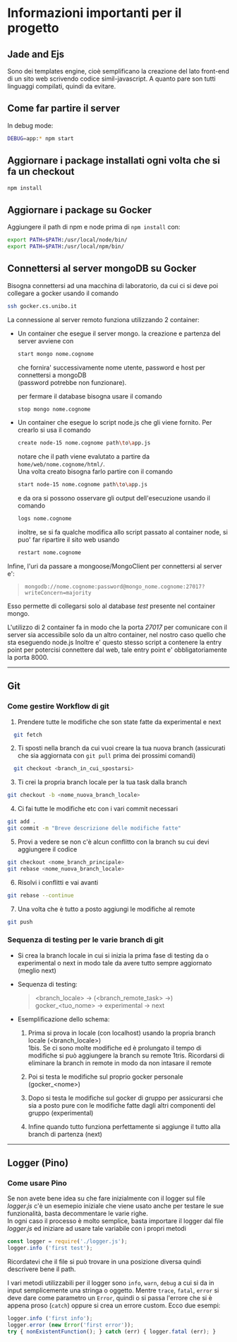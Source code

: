 # Informazioni importanti per il progetto
## Jade and Ejs
Sono dei templates engine, cioè semplificano la creazione del lato front-end di un sito web scrivendo codice simil-javascript. A quanto pare son tutti linguaggi compilati, quindi da evitare.

## Come far partire il server
In debug mode:
```bash
DEBUG=app:* npm start
```

## Aggiornare i package installati ogni volta che si fa un checkout
```bash
npm install
```

## Aggiornare i package su Gocker
Aggiungere il path di npm e node prima di `npm install` con:
```bash
export PATH=$PATH:/usr/local/node/bin/
export PATH=$PATH:/usr/local/npm/bin/
```

## Connettersi al server mongoDB su Gocker
Bisogna connettersi ad una macchina di laboratorio, da cui ci si deve poi collegare a gocker usando il comando
```bash
ssh gocker.cs.unibo.it
```

La connessione al server remoto funziona utilizzando 2 container:
- Un container che esegue il server mongo. la creazione e partenza del server avviene con
  ```bash
  start mongo nome.cognome
  ```

    che fornira' successivamente nome utente, password e host per connettersi a mongoDB <br>
    (password potrebbe non funzionare).

    per fermare il database bisogna usare il comando

    ```bash
    stop mongo nome.cognome
    ```
- Un container che esegue lo script node.js che gli viene fornito. Per crearlo si usa il comando
  ```bash
  create node-15 nome.cognome path\to\app.js
  ```

  notare che il path viene evalutato a partire da `home/web/nome.cognome/html/`.<br>
  Una volta creato bisogna farlo partire con il comando
  ```bash
  start node-15 nome.cognome path\to\app.js
  ```
  e da ora si possono osservare gli output dell'esecuzione usando il comando
  ```bash
  logs nome.cognome
  ```

  inoltre, se si fa qualche modifica allo script passato al container node, si puo' far ripartire il sito web usando
  ```bash
  restart nome.cognome
  ```

Infine, l'uri da passare a mongoose/MongoClient per connettersi al server e':<br>
> `mongodb://nome.cognome:password@mongo_nome.cognome:27017?writeConcern=majority`<br>

Esso permette di collegarsi solo al database _test_ presente nel container mongo.

L'utilizzo di 2 container fa in modo che la porta _27017_ per comunicare con il server sia accessibile solo da un altro container,
nel nostro caso quello che sta eseguendo node.js
Inoltre e' questo stesso script a contenere la entry point per potercisi connettere dal web, tale entry point e' obbligatoriamente la porta 8000.

----

## Git
### Come gestire Workflow di git

1. Prendere tutte le modifiche che son state fatte da experimental e next
```bash
  git fetch
```

2. Ti sposti nella branch da cui vuoi creare la tua nuova branch (assicurati che sia aggiornata con `git pull` prima dei prossimi comandi)
```bash
  git checkout <branch_in_cui_spostarsi>
```

3. Ti crei la propria branch locale per la tua task dalla branch
```bash
git checkout -b <nome_nuova_branch_locale>
```
4. Ci fai tutte le modifiche etc con i vari commit necessari
```bash
git add .
git commit -m "Breve descrizione delle modifiche fatte"
```

5. Provi a vedere se non c'è alcun conflitto con la branch su cui devi aggiungere il codice
```bash
git checkout <nome_branch_principale>
git rebase <nome_nuova_branch_locale>
```

6. Risolvi i conflitti e vai avanti
```bash
git rebase --continue
```

7. Una volta che è tutto a posto aggiungi le modifiche al remote
```bash
git push
```

### Sequenza di testing per le varie branch di git
- Si crea la  branch locale in cui si inizia la prima fase di testing da o experimental
o next in modo tale da avere tutto sempre aggiornato (meglio next)
- Sequenza di testing:
  > \<branch_locale\> -> (\<branch_remote_task\> ->) gocker_\<tuo_nome\> -> experimental -> next

- Esemplificazione dello schema:
  1. Prima si prova in locale (con localhost) usando la propria branch locale (\<branch_locale\>) <br>
    1bis. Se ci sono molte modifiche ed è prolungato il tempo di modifiche si può aggiungere
    la branch su remote
    1tris. Ricordarsi di eliminare la branch in remote in modo da non intasare il remote

  2. Poi si testa le modifiche sul proprio gocker personale (gocker_\<nome\>)

  3. Dopo si testa le modifiche sul gocker di gruppo per assicurarsi che sia a posto pure
  con le modifiche fatte dagli altri componenti del gruppo (experimental)

  4. Infine quando tutto funziona perfettamente si aggiunge il tutto alla branch di partenza
  (next)

----

## Logger (Pino)
### Come usare Pino
Se non avete bene idea su che fare inizialmente con il logger sul file _logger.js_
c'è un esemepio iniziale che viene usato anche per testare le sue funzionalità,
basta decommentare le varie righe. <br>
In ogni caso il processo è molto semplice, basta importare il logger dal file
_logger.js_ ed iniziare ad usare tale variabile con i propri metodi
```js
const logger = require('./logger.js');
logger.info ('first test');
```

Ricordatevi che il file si può trovare in una posizione diversa quindi descrivere
bene il path.

I vari metodi utilizzabili per il logger sono `info`, `warn`, `debug` a cui si da
in input semplicemente una stringa o oggetto. Mentre `trace`, `fatal`, `error` si
deve dare come parametro un `Error`, quindi o si passa l'errore che si è appena proso
(`catch`) oppure si crea un errore custom. Ecco due esempi:
```js
logger.info ('first info');
logger.error (new Error('first error'));
try { nonExistentFunction(); } catch (err) { logger.fatal (err); }
```
